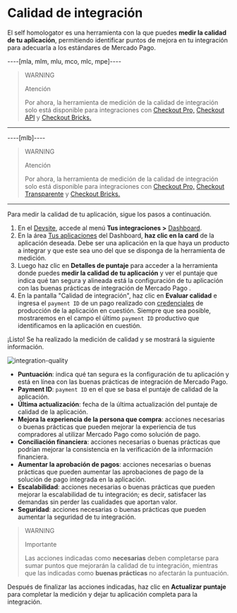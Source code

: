 # Calidad de integración

El self homologator es una herramienta con la que puedes **medir la calidad de tu aplicación**, permitiendo identificar puntos de mejora en tu integración para adecuarla a los estándares de Mercado Pago.

----[mla, mlm, mlu, mco, mlc, mpe]---- 
> WARNING
>
> Atención
>
> Por ahora, la herramienta de medición de la calidad de integración solo está disponible para integraciones con [Checkout Pro,](/developers/es/docs/checkout-pro/landing) [Checkout API](/developers/es/docs/checkout-api/landing) y [Checkout Bricks.](/developers/es/docs/checkout-bricks/landing)

------------

----[mlb]---- 
> WARNING
>
> Atención
>
> Por ahora, la herramienta de medición de la calidad de integración solo está disponible para integraciones con [Checkout Pro,](/developers/es/docs/checkout-pro/landing) [Checkout Transparente](/developers/es/docs/checkout-api/landing) y [Checkout Bricks.](/developers/es/docs/checkout-bricks/landing)

------------

Para medir la calidad de tu aplicación, sigue los pasos a continuación.

1. En el [Devsite](/developers/es/docs), accede al menú **Tus integraciones >** [Dashboard](https://mercadopago[FAKER][URL][DOMAIN]/developers/panel).
2. En la área [Tus aplicaciones](/developers/es/guides/additional-content/dashboard/applications) del Dashboard, **haz clic en la card** de la aplicación deseada. Debe ser una aplicación en la que haya un producto a integrar y que este sea uno del que se disponga de la herramienta de medición.
3. Luego haz clic en **Detalles de puntaje** para acceder a la herramienta donde puedes **medir la calidad de tu aplicación** y ver el puntaje que indica qué tan segura y alineada está la configuración de tu aplicación con las buenas prácticas de integración de Mercado Pago .
4. En la pantalla "Calidad de integración", haz clic en **Evaluar calidad** e ingresa el `payment ID` de un pago realizado con [credenciales](/developers/es/guides/additional-content/credentials/credentials) de producción de la aplicación en cuestión. Siempre que sea posible, mostraremos en el campo el último `payment ID` productivo que identificamos en la aplicación en cuestión.

¡Listo! Se ha realizado la medición de calidad y se mostrará la siguiente información.

![integration-quality](homologator/integration-quality-pt.png)

* **Puntuación**: indica qué tan segura es la configuración de tu aplicación y está en línea con las buenas prácticas de integración de Mercado Pago.
* **Payment ID**: `payment ID` en el que se basa el puntaje de calidad de la aplicación.
* **Última actualización**: fecha de la última actualización del puntaje de calidad de la aplicación.
* **Mejora la experiencia de la persona que compra**: acciones necesarias o buenas prácticas que pueden mejorar la experiencia de tus compradores al utilizar Mercado Pago como solución de pago.
* **Conciliación financiera**: acciones necesarias o buenas prácticas que podrían mejorar la consistencia en la verificación de la información financiera.
* **Aumentar la aprobación de pagos**: acciones necesarias o buenas prácticas que pueden aumentar las aprobaciones de pago de la solución de pago integrada en la aplicación.
* **Escalabilidad**: acciones necesarias o buenas prácticas que pueden mejorar la escalabilidad de tu integración; es decir, satisfacer las demandas sin perder las cualidades que aportan valor.
* **Seguridad**: acciones necesarias o buenas prácticas que pueden aumentar la seguridad de tu integración.

> WARNING
>
> Importante
>
> Las acciones indicadas como **necesarias** deben completarse para sumar puntos que mejorarán la calidad de tu integración, mientras que las indicadas como **buenas prácticas** no afectarán la puntuación.

Después de finalizar las acciones indicadas, haz clic en **Actualizar puntaje** para completar la medición y dejar tu aplicación completa para la integración.